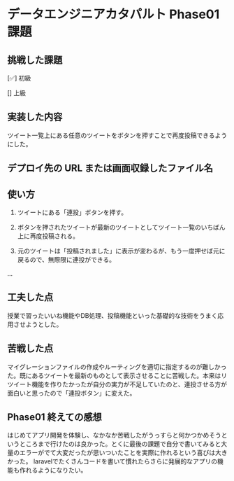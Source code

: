 # データエンジニアカタパルト Phase01 課題

## 挑戦した課題

[✅] 初級

[] 上級

## 実装した内容

ツイート一覧上にある任意のツイートをボタンを押すことで再度投稿できるようにした。

## デプロイ先の URL または画面収録したファイル名

## 使い方

1. ツイートにある「連投」ボタンを押す。

2. ボタンを押されたツイートが最新のツイートとしてツイート一覧のいちばん上に再度投稿される。

3. 元のツイートは「投稿されました」に表示が変わるが、もう一度押せば元に戻るので、無際限に連投ができる。

...

## 工夫した点

授業で習ったいいね機能やDB処理、投稿機能といった基礎的な技術をうまく応用させようとした。

## 苦戦した点

マイグレーションファイルの作成やルーティングを適切に指定するのが難しかった。既にあるツイートを最新のものとして表示させることに苦戦した。本来はリツイート機能を作りたかったが自分の実力が不足していたのと、連投させる方が面白いと思ったので「連投ボタン」に変えた。

## Phase01 終えての感想

はじめてアプリ開発を体験し、なかなか苦戦したがうっすらと何かつかめそうというところまで行けたのは良かった。とくに最後の課題で自分で書いてみると大量のエラーがでて大変だったが思いついたことを実際に作れるという喜びは大きかった。
laravelでたくさんコードを書いて慣れたらさらに発展的なアプリの機能も作れるようになりたい。